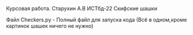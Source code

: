Курсовая работа. Старухин А.В ИСТбд-22
Скифские шашки

Файл Checkers.py - Полный файл для запуска кода (Всё в одном,кроме картинок шашек ничего не нужно)

